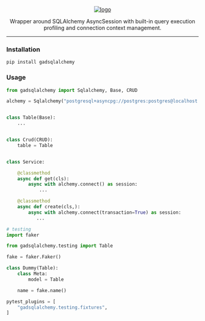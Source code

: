 <p align="center">
  <a href="https://github.com/AlexDemure/gadsqlalchemy">
    <a href="https://ibb.co/QFMLpQhC"><img src="https://i.ibb.co/Lz1mYRBJ/logo.png" alt="logo" border="0"></a>
  </a>
</p>

<p align="center">
  Wrapper around SQLAlchemy AsyncSession with built-in query execution profiling and connection context management.
</p>

---

### Installation

```
pip install gadsqlalchemy
```

### Usage

```python
from gadsqlalchemy import Sqlalchemy, Base, CRUD

alchemy = Sqlalchemy("postgresql+asyncpg://postgres:postgres@localhost:5432/db")


class Table(Base):
    ...


class Crud(CRUD):
    table = Table


class Service:

    @classmethod
    async def get(cls):
        async with alchemy.connect() as session:
            ...

    @classmethod
    async def create(cls,):
        async with alchemy.connect(transaction=True) as session:
           ...

# testing
import faker

from gadsqlalchemy.testing import Table

fake = faker.Faker()

class Dummy(Table):
    class Meta:
        model = Table

    name = fake.name()

pytest_plugins = [
    "gadsqlalchemy.testing.fixtures",
]

```
